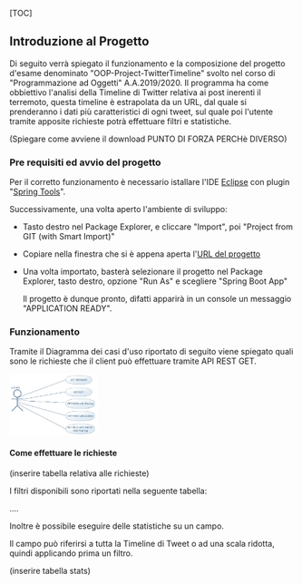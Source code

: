 [TOC]

## Introduzione al Progetto

Di seguito verrà spiegato il funzionamento e la composizione del progetto d'esame denominato "OOP-Project-TwitterTimeline" svolto nel corso di "Programmazione ad Oggetti" A.A.2019/2020.
Il programma ha come obbiettivo l'analisi della Timeline di Twitter relativa ai post inerenti il terremoto, questa timeline è estrapolata da un URL, dal quale si prenderanno i dati più caratteristici di ogni tweet, sul quale poi l'utente tramite apposite richieste potrà effettuare filtri e statistiche.

(Spiegare come avviene il download PUNTO DI FORZA PERCHè DIVERSO)

### **Pre requisiti ed avvio del progetto**

Per il corretto funzionamento è necessario istallare l'IDE [Eclipse](https://www.eclipse.org/downloads/) con plugin "<u>Spring Tools</u>".

Successivamente, una volta aperto l'ambiente di sviluppo:

- Tasto destro nel Package Explorer, e cliccare "Import", poi "Project from GIT (with Smart Import)"

- Copiare nella finestra che si è appena aperta l'[URL del progetto](https://github.com/FedericaRipani/Progetto-Programmazione-ad-Oggetti)

- Una volta importato, basterà selezionare il progetto nel Package Explorer, tasto destro, opzione "Run As" e scegliere "Spring Boot App"

  Il progetto è dunque pronto, difatti apparirà in un console un messaggio "APPLICATION READY".

### **Funzionamento**

Tramite il Diagramma dei casi d'uso riportato di seguito viene spiegato quali sono le richieste  che il client può effettuare tramite API REST GET.

<img src="https://github.com/FedericaRipani/FedeECamiProve/blob/master/NewModel%20Use%20Case%20Diagram.jpg" style="zoom: 15%;" />

#### Come effettuare le richieste

(inserire tabella relativa alle richieste)



I filtri disponibili sono riportati nella seguente tabella:

....

Inoltre è possibile eseguire delle statistiche su un campo.

Il campo può riferirsi a tutta la Timeline di Tweet o ad una scala ridotta, quindi applicando prima un filtro.

(inserire tabella stats)













### 

